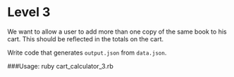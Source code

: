 # Level 3

We want to allow a user to add more than one copy of the same book to his cart.
This should be reflected in the totals on the cart.

Write code that generates `output.json` from `data.json`.

###Usage: ruby cart_calculator_3.rb 